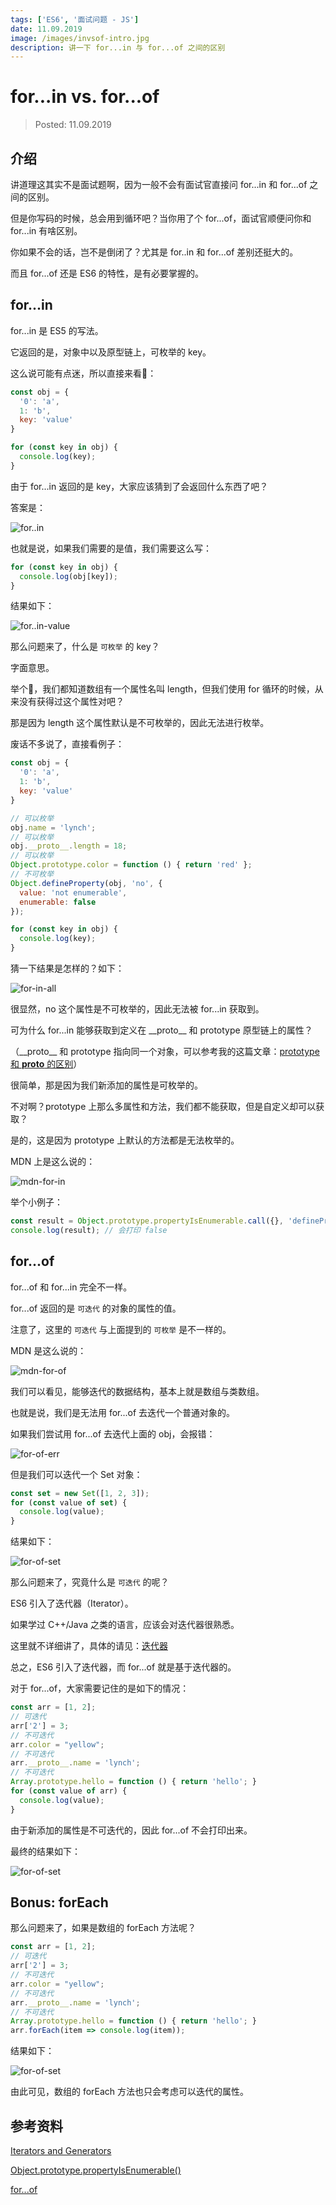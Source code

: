 ```yaml
---
tags: ['ES6', '面试问题 - JS']
date: 11.09.2019
image: /images/invsof-intro.jpg
description: 讲一下 for...in 与 for...of 之间的区别
---
```


# for...in vs. for...of

> Posted: 11.09.2019

<Tag />

## 介绍

讲道理这其实不是面试题啊，因为一般不会有面试官直接问 for...in 和 for...of 之间的区别。

但是你写码的时候，总会用到循环吧？当你用了个 for...of，面试官顺便问你和 for...in 有啥区别。

你如果不会的话，岂不是倒闭了？尤其是 for..in 和 for...of 差别还挺大的。

而且 for...of 还是 ES6 的特性，是有必要掌握的。

## for...in

for...in 是 ES5 的写法。

它返回的是，对象中以及原型链上，可枚举的 key。

这么说可能有点迷，所以直接来看🌰：

```javascript
const obj = {
  '0': 'a',
  1: 'b',
  key: 'value'
}

for (const key in obj) {
  console.log(key);
}
```

由于 for...in 返回的是 key，大家应该猜到了会返回什么东西了吧？

答案是：

![for..in](/images/for-in.png)

也就是说，如果我们需要的是值，我们需要这么写：

```javascript
for (const key in obj) {
  console.log(obj[key]);
}
```

结果如下：

![for..in-value](/images/for-in-val.png)

那么问题来了，什么是 `可枚举` 的 key？

字面意思。

举个🌰，我们都知道数组有一个属性名叫 length，但我们使用 for 循环的时候，从来没有获得过这个属性对吧？

那是因为 length 这个属性默认是不可枚举的，因此无法进行枚举。

废话不多说了，直接看例子：

```javascript
const obj = {
  '0': 'a',
  1: 'b',
  key: 'value'
}

// 可以枚举
obj.name = 'lynch';
// 可以枚举
obj.__proto__.length = 18;
// 可以枚举
Object.prototype.color = function () { return 'red' };
// 不可枚举
Object.defineProperty(obj, 'no', {
  value: 'not enumerable',
  enumerable: false
});

for (const key in obj) {
  console.log(key);
}
```

猜一下结果是怎样的？如下：

![for-in-all](/images/for-in-all.png)

很显然，no 这个属性是不可枚举的，因此无法被 for...in 获取到。

可为什么 for...in 能够获取到定义在 \_\_proto\_\_ 和 prototype 原型链上的属性？

（\_\_proto\_\_ 和 prototype 指向同一个对象，可以参考我的这篇文章：[prototype 和 __proto__ 的区别](/js-basics/prototype.md)）

很简单，那是因为我们新添加的属性是可枚举的。

不对啊？prototype 上那么多属性和方法，我们都不能获取，但是自定义却可以获取？

是的，这是因为 prototype 上默认的方法都是无法枚举的。

MDN 上是这么说的：

![mdn-for-in](/images/mdn-for-in.png)

举个小例子：

```javascript
const result = Object.prototype.propertyIsEnumerable.call({}, 'defineProperty');
console.log(result); // 会打印 false
```

## for...of

for...of 和 for...in 完全不一样。

for...of 返回的是 `可迭代` 的对象的属性的值。

注意了，这里的 `可迭代` 与上面提到的 `可枚举` 是不一样的。

MDN 是这么说的：

![mdn-for-of](/images/mdn-for-of.png)

我们可以看见，能够迭代的数据结构，基本上就是数组与类数组。

也就是说，我们是无法用 for...of 去迭代一个普通对象的。

如果我们尝试用 for...of 去迭代上面的 obj，会报错：

![for-of-err](/images/for-of-err.png)

但是我们可以迭代一个 Set 对象：

```javascript
const set = new Set([1, 2, 3]);
for (const value of set) {
  console.log(value);
}
```

结果如下：

![for-of-set](/images/for-of-set.png)

那么问题来了，究竟什么是 `可迭代` 的呢？

ES6 引入了迭代器（Iterator）。

如果学过 C++/Java 之类的语言，应该会对迭代器很熟悉。

这里就不详细讲了，具体的请见：[迭代器](/js-basics/iterator.md)

总之，ES6 引入了迭代器，而 for...of 就是基于迭代器的。

对于 for...of，大家需要记住的是如下的情况：

```javascript
const arr = [1, 2];
// 可迭代
arr['2'] = 3;
// 不可迭代
arr.color = "yellow";
// 不可迭代
arr.__proto__.name = 'lynch';
// 不可迭代
Array.prototype.hello = function () { return 'hello'; }
for (const value of arr) {
  console.log(value);
}
```

由于新添加的属性是不可迭代的，因此 for...of 不会打印出来。

最终的结果如下：

![for-of-set](/images/for-of-set.png)

## Bonus: forEach

那么问题来了，如果是数组的 forEach 方法呢？

```javascript
const arr = [1, 2];
// 可迭代
arr['2'] = 3;
// 不可迭代
arr.color = "yellow";
// 不可迭代
arr.__proto__.name = 'lynch';
// 不可迭代
Array.prototype.hello = function () { return 'hello'; }
arr.forEach(item => console.log(item));
```

结果如下：

![for-of-set](/images/for-of-set.png)

由此可见，数组的 forEach 方法也只会考虑可以迭代的属性。

## 参考资料

[Iterators and Generators](https://www.typescriptlang.org/docs/handbook/iterators-and-generators.html)

[Object.prototype.propertyIsEnumerable()](https://developer.mozilla.org/en-US/docs/Web/JavaScript/Reference/Global_Objects/Object/propertyIsEnumerable)

[for...of](https://developer.mozilla.org/en-US/docs/Web/JavaScript/Reference/Statements/for...of)

<Chirpy />